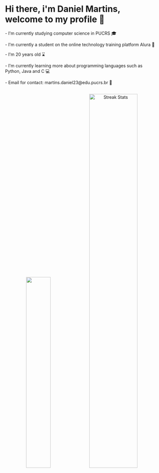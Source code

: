 <h1> Hi there, i'm Daniel Martins, welcome to my profile 👋 </h1>

<p> - I'm currently studying computer science in PUCRS 🎓 </p>
<p> - I'm currently a student on the online technology training platform Alura 📕 </p>
<p> - I'm 20 years old ⌛ </p>
<p> - I'm currently learning more about programming languages ​​such as Python, Java and C 💻 </p>
<p> - Email for contact: martins.daniel23@edu.pucrs.br 📧 </p>

<h2> </h2>
<div align= "center">
  <img width= "40%"src="https://github-readme-stats.vercel.app/api/top-langs?username=Daniel-C-Martins&hide_title=false&layout=compact&card_width=300&langs_count=12&theme=onedark&hide_border=true&order=2"/>
  <img width="56%" alt="Streak Stats" src="https://github-readme-streak-stats.herokuapp.com/?user=Daniel-C-Martins&theme=onedark&hide_border=true"/>
</div>




